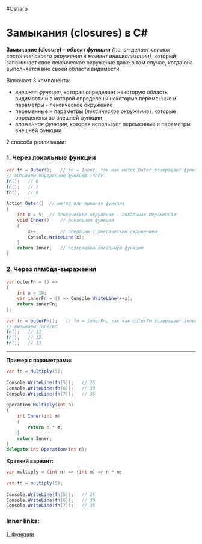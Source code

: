 #Csharp

# Замыкания (closures) в C#

**Замыкание (closure)** - ***объект функции*** *(т.е. он делает снимок состояния своего окружения в момент инициализации)*, который запоминает свое лексическое окружение даже в том случае, когда она выполняется вне своей области видимости.

Включает 3 компонента:
- *внешняя функция*, которая определяет некоторую область видимости и в которой определены некоторые переменные и параметры - лексическое окружение
- переменные и параметры (*лексическое окружение*), которые определены во внешней функции
- *вложенная функция*, которая использует переменные и параметры внешней функции

2 способа реализации:

### 1. Через локальные функции

```csharp
var fn = Outer();   // fn = Inner, так как метод Outer возвращает функцию Inner
// вызываем внутреннюю функцию Inner
fn();   // 6
fn();   // 7
fn();   // 8
 
Action Outer()  // метод или внешняя функция
{
    int x = 5;  // лексическое окружение - локальная переменная
    void Inner()    // локальная функция
    {
        x++;        // операции с лексическим окружением
        Console.WriteLine(x);
    }
    return Inner;   // возвращаем локальную функцию
}
```

### 2. Через лямбда-выражения

```csharp
var outerFn = () =>
{
    int x = 10;
    var innerFn = () => Console.WriteLine(++x);
    return innerFn;
};
 
var fn = outerFn();   // fn = innerFn, так как outerFn возвращает innerFn
// вызываем innerFn
fn();   // 11
fn();   // 12
fn();   // 13
```

---
**Пример с параметрами:**
```csharp
var fn = Multiply(5);  
 
Console.WriteLine(fn(5));   // 25
Console.WriteLine(fn(6));   // 30
Console.WriteLine(fn(7));   // 35
 
Operation Multiply(int n)
{
    int Inner(int m)
    {
        return n * m;
    }
    return Inner;
}
delegate int Operation(int n);
```

**Краткий вариант:**
```csharp
var multiply = (int n) => (int m) => n * m; 
 
var fn = multiply(5);  
 
Console.WriteLine(fn(5));   // 25
Console.WriteLine(fn(6));   // 30
Console.WriteLine(fn(7));   // 35
```

### Inner links:
[1. Функции](1.%20Languages/C-sharp/0.%20Введение/2.%20Функции/1.%20Функции.md)
